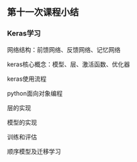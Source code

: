 ## 第十一次课程小结

### Keras学习

网络结构：前馈网络、反馈网络、记忆网络

keras核心概念：模型、层、激活函数、优化器

keras使用流程

python面向对象编程

层的实现

模型的实现

训练和评估

顺序模型及迁移学习

